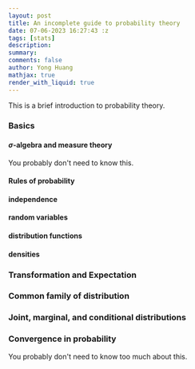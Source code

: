 ```yaml
---
layout: post
title: An incomplete guide to probability theory
date: 07-06-2023 16:27:43 :z
tags: [stats]
description:
summary:
comments: false
author: Yong Huang
mathjax: true
render_with_liquid: true
---
```


This is a brief introduction to probability theory.


### Basics
#### $\sigma$-algebra and measure theory
You probably don't need to know this.
#### Rules of probability
#### independence
#### random variables
#### distribution functions
#### densities
### Transformation and Expectation
### Common family of distribution
### Joint, marginal, and conditional distributions
### Convergence in probability
You probably don't need to know too much about this.
